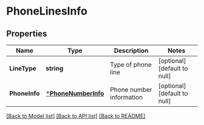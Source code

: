 # PhoneLinesInfo

## Properties
Name | Type | Description | Notes
------------ | ------------- | ------------- | -------------
**LineType** | **string** | Type of phone line | [optional] [default to null]
**PhoneInfo** | [***PhoneNumberInfo**](PhoneNumberInfo.md) | Phone number information | [optional] [default to null]

[[Back to Model list]](../README.md#documentation-for-models) [[Back to API list]](../README.md#documentation-for-api-endpoints) [[Back to README]](../README.md)


